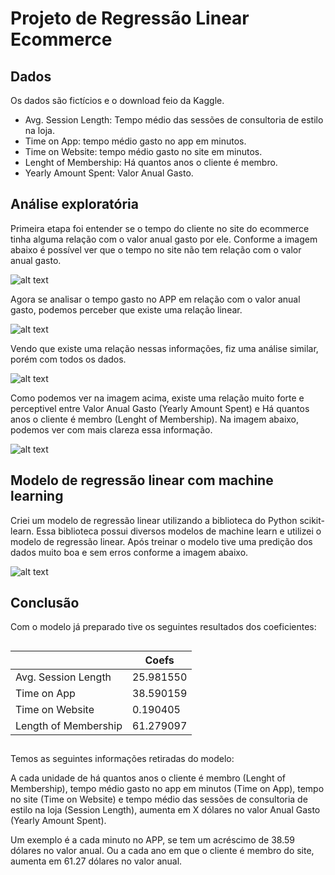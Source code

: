 # Projeto de Regressão Linear Ecommerce

## Dados
Os dados são fictícios e o download feio da Kaggle.

* Avg. Session Length: Tempo médio das sessões de consultoria de estilo na loja.
* Time on App: tempo médio gasto no app em minutos.
* Time on Website: tempo médio gasto no site em minutos.
* Lenght of Membership: Há quantos anos o cliente é membro.
* Yearly Amount Spent: Valor Anual Gasto.

## Análise exploratória

Primeira etapa foi entender se o tempo do cliente no site do ecommerce tinha alguma relação com o valor anual gasto por ele.
Conforme a imagem abaixo é possível ver que o tempo no site não tem relação com o valor anual gasto.

![alt text](image.png)

Agora se analisar o tempo gasto no APP em relação com o valor anual gasto, podemos perceber que existe uma relação linear.

![alt text](image-1.png)

Vendo que existe uma relação nessas informações, fiz uma análise similar, porém com todos os dados.

![alt text](image-2.png)

Como podemos ver na imagem acima, existe uma relação muito forte e perceptivel entre Valor Anual Gasto (Yearly Amount Spent) e Há quantos anos o cliente é membro (Lenght of Membership).
Na imagem abaixo, podemos ver com mais clareza essa informação.

![alt text](image-3.png)

## Modelo de regressão linear com machine learning

Criei um modelo de regressão linear utilizando a biblioteca do Python scikit-learn.
Essa biblioteca possui diversos modelos de machine learn e utilizei o modelo de regressão linear.
Após treinar o modelo tive uma predição dos dados muito boa e sem erros conforme a imagem abaixo.

![alt text](image-4.png)

## Conclusão

Com o modelo já preparado tive os seguintes resultados dos coeficientes:
##

|    | Coefs |
| ------------- | ------------- |
| Avg. Session Length  | 25.981550  |
| Time on App  | 38.590159  |
|Time on Website  | 0.190405  |
| Length of Membership | 61.279097  |

##

Temos as seguintes informações retiradas do modelo:

A cada unidade de há quantos anos o cliente é membro (Lenght of Membership), tempo médio gasto no app em minutos (Time on App), tempo no site (Time on Website) e tempo médio das sessões de consultoria de estilo na loja (Session Length), aumenta em X dólares no valor Anual Gasto (Yearly Amount Spent).

Um exemplo é a cada minuto no APP, se tem um acréscimo de 38.59 dólares no valor anual. Ou a cada ano em que o cliente é membro do site, aumenta em 61.27 dólares no valor anual.

